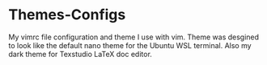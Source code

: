# Themes-Configs
My vimrc file configuration and theme I use with vim. Theme was desgined to look like the default nano theme for the Ubuntu WSL terminal. Also my dark theme for Texstudio LaTeX doc editor. 
